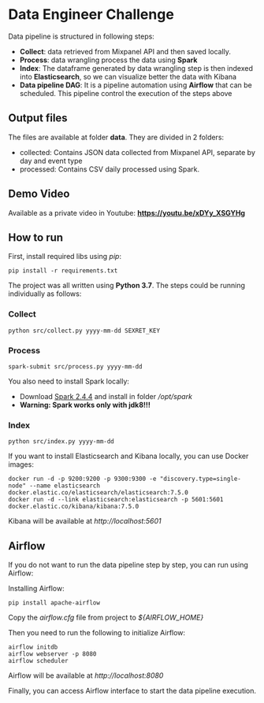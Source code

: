 # Data Engineer Challenge

Data pipeline is structured in following steps:

- **Collect**: data retrieved from Mixpanel API and then saved locally.
- **Process**: data wrangling process the data using **Spark**
- **Index**: The dataframe generated by data wrangling step is then indexed into **Elasticsearch**, so we can visualize better the data with Kibana
- **Data pipeline DAG**: It is a pipeline automation using **Airflow** that can be scheduled. This pipeline control the execution of the steps above

## Output files
The files are available at folder **data**. They are divided in 2 folders:
- collected: Contains JSON data collected from Mixpanel API, separate by day and event type
- processed: Contains CSV daily processed using Spark.

## Demo Video
Available as a private video in Youtube: **https://youtu.be/xDYy_XSGYHg**

## How to run

First, install required libs using *pip*:
```
pip install -r requirements.txt
```
The project was all written using **Python 3.7**. The steps could be running individually as follows:

### Collect
```
python src/collect.py yyyy-mm-dd SEXRET_KEY
```

### Process
```
spark-submit src/process.py yyyy-mm-dd
```

You also need to install Spark locally:
- Download [Spark 2.4.4](https://spark.apache.org/downloads.html) and install in folder */opt/spark*
- **Warning: Spark works only with jdk8!!!**

### Index
```
python src/index.py yyyy-mm-dd
```
If you want to install Elasticsearch and Kibana locally, you can use Docker images:
```
docker run -d -p 9200:9200 -p 9300:9300 -e "discovery.type=single-node" --name elasticsearch docker.elastic.co/elasticsearch/elasticsearch:7.5.0
docker run -d --link elasticsearch:elasticsearch -p 5601:5601 docker.elastic.co/kibana/kibana:7.5.0
```
Kibana will be available at *http://localhost:5601*

## Airflow

If you do not want to run the data pipeline step by step, you can run using Airflow:

Installing Airflow: 
```
pip install apache-airflow
```

Copy the *airflow.cfg* file from project to *${AIRFLOW_HOME}*

Then you need to run the following to initialize Airflow:
```
airflow initdb
airflow webserver -p 8080
airflow scheduler
```
Airflow will be available at *http://localhost:8080*

Finally, you can access Airflow interface to start the data pipeline execution.




